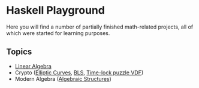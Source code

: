 # Haskell Playground

Here you will find a number of partially finished math-related projects, all of which were started for learning purposes.

## Topics
- [Linear Algebra](linear-algebra)
- Crypto ([Elliptic Curves](elliptic-curves), [BLS](BLS), [Time-lock puzzle VDF](wesolowski-vdf))
- Modern Algebra ([Algebraic Structures](algebraic-structures))
